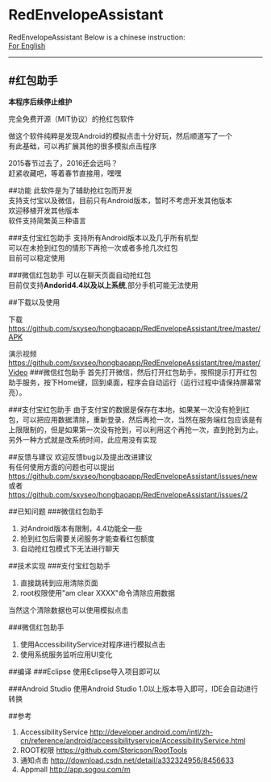 # RedEnvelopeAssistant
RedEnvelopeAssistant
Below is a chinese instruction:  
[For English](/README_EN.md)

---
#红包助手
---
**本程序后续停止维护**  

完全免费开源（MIT协议）的抢红包软件

做这个软件纯粹是发现Android的模拟点击十分好玩，然后顺道写了一个  
有此基础，可以再扩展其他的很多模拟点击程序

2015春节过去了，2016还会远吗？  
赶紧收藏吧，等着春节直接用，嘿嘿

##功能
此软件是为了辅助抢红包而开发  
支持支付宝以及微信，目前只有Android版本，暂时不考虑开发其他版本  
欢迎移植开发其他版本  
软件支持简繁英三种语言

###支付宝红包助手
支持所有Android版本以及几乎所有机型  
可以在未抢到红包的情形下再抢一次或者多抢几次红包  
目前可以稳定使用  

###微信红包助手
可以在聊天页面自动抢红包  
目前仅支持**Andorid4.4以及以上系统**,部分手机可能无法使用

##下载以及使用

下载       https://github.com/sxyseo/hongbaoapp/RedEnvelopeAssistant/tree/master/APK  

演示视频      https://github.com/sxyseo/hongbaoapp/RedEnvelopeAssistant/tree/master/Video
###微信红包助手
首先打开微信，然后打开红包助手，按照提示打开红包助手服务，按下Home键，回到桌面，程序会自动运行（运行过程中请保持屏幕常亮）。


###支付宝红包助手
由于支付宝的数据是保存在本地，如果某一次没有抢到红包，可以把应用数据清除，重新登录，然后再抢一次，当然在服务端红包应该是有上限限制的，但是如果第一次没有抢到，可以利用这个再抢一次，直到抢到为止。  
另外一种方式就是改系统时间，此应用没有实现  

##反馈与建议
欢迎反馈bug以及提出改进建议  
有任何使用方面的问题也可以提出
https://github.com/sxyseo/hongbaoapp/RedEnvelopeAssistant/issues/new
或者
https://github.com/sxyseo/hongbaoapp/RedEnvelopeAssistant/issues/2  

##已知问题
###微信红包助手
 1. 对Android版本有限制，4.4功能全一些  
 2. 抢到红包后需要关闭服务才能查看红包额度  
 3. 自动抢红包模式下无法进行聊天


##技术实现
###支付宝红包助手
1. 直接跳转到应用清除页面
2. root权限使用"am clear XXXX"命令清除应用数据

当然这个清除数据也可以使用模拟点击  

###微信红包助手
1. 使用AccessibilityService对程序进行模拟点击
2. 使用系统服务监听应用UI变化  

##编译
###Eclipse
使用Eclipse导入项目即可以  

###Android Studio
使用Android Studio 1.0以上版本导入即可，IDE会自动进行转换  



##参考
1. AccessibilityService http://developer.android.com/intl/zh-cn/reference/android/accessibilityservice/AccessibilityService.html
2. ROOT权限 https://github.com/Stericson/RootTools  
3. 通知点击 http://download.csdn.net/detail/a332324956/8456633
4. Appmall http://app.sogou.com/m
